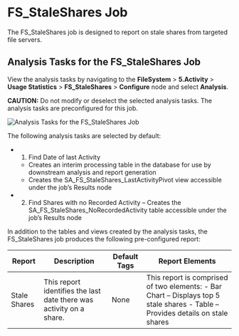 # FS_StaleShares Job

The FS_StaleShares job is designed to report on stale shares from targeted file servers.

## Analysis Tasks for the FS_StaleShares Job

View the analysis tasks by navigating to the **FileSystem** > **5.Activity** > **Usage
Statistics** > **FS_StaleShares** > **Configure** node and select **Analysis**.

**CAUTION:** Do not modify or deselect the selected analysis tasks. The analysis tasks are
preconfigured for this job.

![Analysis Tasks for the FS_StaleShares Job](/img/versioned_docs/accessanalyzer_11.6/accessanalyzer/solutions/filesystem/activity/usagestatistics/stalesharesanalysis.webp)

The following analysis tasks are selected by default:

-   1. Find Date of last Activity

    - Creates an interim processing table in the database for use by downstream analysis and report
      generation
    - Creates the SA_FS_StaleShares_LastActivityPivot view accessible under the job’s Results node

-   2. Find Shares with no Recorded Activity – Creates the SA_FS_StaleShares_NoRecordedActivity
       table accessible under the job’s Results node

In addition to the tables and views created by the analysis tasks, the FS_StaleShares job produces
the following pre-configured report:

| Report       | Description                                                         | Default Tags | Report Elements                                                                                                                |
| ------------ | ------------------------------------------------------------------- | ------------ | ------------------------------------------------------------------------------------------------------------------------------ |
| Stale Shares | This report identifies the last date there was activity on a share. | None         | This report is comprised of two elements: - Bar Chart – Displays top 5 stale shares - Table – Provides details on stale shares |
